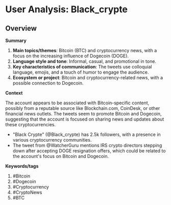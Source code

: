 # User Analysis: Black_crypte

## Overview

**Summary**

1. **Main topics/themes**: Bitcoin (BTC) and cryptocurrency news, with a focus on the increasing influence of Dogecoin (DOGE).
2. **Language style and tone**: Informal, casual, and promotional in tone.
3. **Key characteristics of communication**: The tweets use colloquial language, emojis, and a touch of humor to engage the audience.
4. **Ecosystem or project**: Bitcoin and cryptocurrency-related news, with a possible connection to Dogecoin.

**Context**

The account appears to be associated with Bitcoin-specific content, possibly from a reputable source like Blockchain.com, CoinDesk, or other financial news outlets. The tweets seem to promote Bitcoin and Dogecoin, suggesting that the account is focused on sharing news and updates about these cryptocurrencies.

* "Black Crypte" (@Black_crypte) has 2.5k followers, with a presence in various cryptocurrency communities.
* The tweet from @WatcherGuru mentions IRS crypto directors stepping down after accepting DOGE resignation offers, which could be related to the account's focus on Bitcoin and Dogecoin.

**Keywords/tags**

1. #Bitcoin
2. #Dogecoin
3. #Cryptocurrency
4. #CryptoNews
5. #BTC